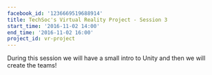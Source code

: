 ```yaml
---
facebook_id: '1236669519688914'
title: TechSoc's Virtual Reality Project - Session 3
start_time: '2016-11-02 14:00'
end_time: '2016-11-02 16:00'
project_id: vr-project
---
```


During this session we will have a small intro to Unity and then we will create the teams!